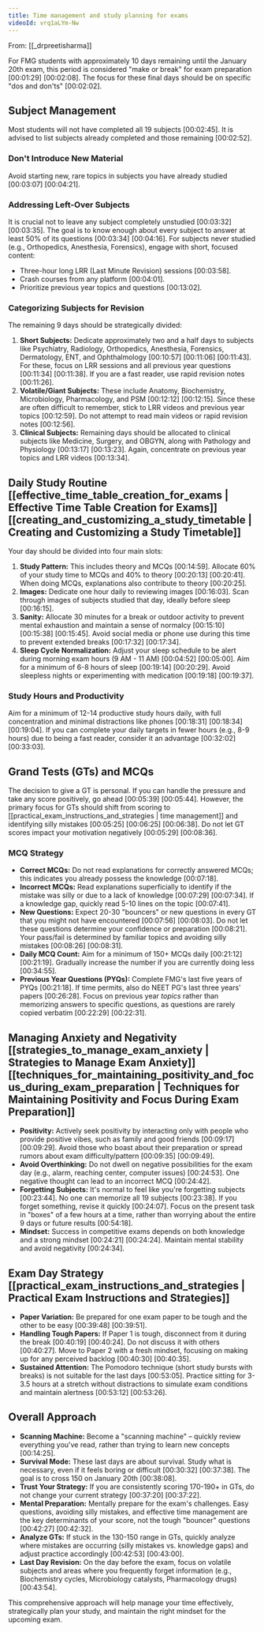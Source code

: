 ```yaml
---
title: Time management and study planning for exams
videoId: vrq1aLYm-Nw
---
```


From: [[_drpreetisharma]] <br/> 

For FMG students with approximately 10 days remaining until the January 20th exam, this period is considered "make or break" for exam preparation <a class="yt-timestamp" data-t="00:01:29">[00:01:29]</a> <a class="yt-timestamp" data-t="00:02:08">[00:02:08]</a>. The focus for these final days should be on specific "dos and don'ts" <a class="yt-timestamp" data-t="00:02:02">[00:02:02]</a>.

## Subject Management
Most students will not have completed all 19 subjects <a class="yt-timestamp" data-t="00:02:45">[00:02:45]</a>. It is advised to list subjects already completed and those remaining <a class="yt-timestamp" data-t="00:02:52">[00:02:52]</a>.

### Don't Introduce New Material
Avoid starting new, rare topics in subjects you have already studied <a class="yt-timestamp" data-t="00:03:07">[00:03:07]</a> <a class="yt-timestamp" data-t="00:04:21">[00:04:21]</a>.

### Addressing Left-Over Subjects
It is crucial not to leave any subject completely unstudied <a class="yt-timestamp" data-t="00:03:32">[00:03:32]</a> <a class="yt-timestamp" data-t="00:03:35">[00:03:35]</a>. The goal is to know enough about every subject to answer at least 50% of its questions <a class="yt-timestamp" data-t="00:03:34">[00:03:34]</a> <a class="yt-timestamp" data-t="00:04:16">[00:04:16]</a>. For subjects never studied (e.g., Orthopedics, Anesthesia, Forensics), engage with short, focused content:
*   Three-hour long LRR (Last Minute Revision) sessions <a class="yt-timestamp" data-t="00:03:58">[00:03:58]</a>.
*   Crash courses from any platform <a class="yt-timestamp" data-t="00:04:01">[00:04:01]</a>.
*   Prioritize previous year topics and questions <a class="yt-timestamp" data-t="00:13:02">[00:13:02]</a>.

### Categorizing Subjects for Revision
The remaining 9 days should be strategically divided:
1.  **Short Subjects:** Dedicate approximately two and a half days to subjects like Psychiatry, Radiology, Orthopedics, Anesthesia, Forensics, Dermatology, ENT, and Ophthalmology <a class="yt-timestamp" data-t="00:10:57">[00:10:57]</a> <a class="yt-timestamp" data-t="00:11:06">[00:11:06]</a> <a class="yt-timestamp" data-t="00:11:43">[00:11:43]</a>. For these, focus on LRR sessions and all previous year questions <a class="yt-timestamp" data-t="00:11:34">[00:11:34]</a> <a class="yt-timestamp" data-t="00:11:38">[00:11:38]</a>. If you are a fast reader, use rapid revision notes <a class="yt-timestamp" data-t="00:11:26">[00:11:26]</a>.
2.  **Volatile/Giant Subjects:** These include Anatomy, Biochemistry, Microbiology, Pharmacology, and PSM <a class="yt-timestamp" data-t="00:12:12">[00:12:12]</a> <a class="yt-timestamp" data-t="00:12:15">[00:12:15]</a>. Since these are often difficult to remember, stick to LRR videos and previous year topics <a class="yt-timestamp" data-t="00:12:59">[00:12:59]</a>. Do not attempt to read main videos or rapid revision notes <a class="yt-timestamp" data-t="00:12:56">[00:12:56]</a>.
3.  **Clinical Subjects:** Remaining days should be allocated to clinical subjects like Medicine, Surgery, and OBGYN, along with Pathology and Physiology <a class="yt-timestamp" data-t="00:13:17">[00:13:17]</a> <a class="yt-timestamp" data-t="00:13:23">[00:13:23]</a>. Again, concentrate on previous year topics and LRR videos <a class="yt-timestamp" data-t="00:13:34">[00:13:34]</a>.

## Daily Study Routine [[effective_time_table_creation_for_exams | Effective Time Table Creation for Exams]] [[creating_and_customizing_a_study_timetable | Creating and Customizing a Study Timetable]]
Your day should be divided into four main slots:
1.  **Study Pattern:** This includes theory and MCQs <a class="yt-timestamp" data-t="00:14:59">[00:14:59]</a>. Allocate 60% of your study time to MCQs and 40% to theory <a class="yt-timestamp" data-t="00:20:13">[00:20:13]</a> <a class="yt-timestamp" data-t="00:20:41">[00:20:41]</a>. When doing MCQs, explanations also contribute to theory <a class="yt-timestamp" data-t="00:20:25">[00:20:25]</a>.
2.  **Images:** Dedicate one hour daily to reviewing images <a class="yt-timestamp" data-t="00:16:03">[00:16:03]</a>. Scan through images of subjects studied that day, ideally before sleep <a class="yt-timestamp" data-t="00:16:15">[00:16:15]</a>.
3.  **Sanity:** Allocate 30 minutes for a break or outdoor activity to prevent mental exhaustion and maintain a sense of normalcy <a class="yt-timestamp" data-t="00:15:10">[00:15:10]</a> <a class="yt-timestamp" data-t="00:15:38">[00:15:38]</a> <a class="yt-timestamp" data-t="00:15:45">[00:15:45]</a>. Avoid social media or phone use during this time to prevent extended breaks <a class="yt-timestamp" data-t="00:17:32">[00:17:32]</a> <a class="yt-timestamp" data-t="00:17:34">[00:17:34]</a>.
4.  **Sleep Cycle Normalization:** Adjust your sleep schedule to be alert during morning exam hours (9 AM - 11 AM) <a class="yt-timestamp" data-t="00:04:52">[00:04:52]</a> <a class="yt-timestamp" data-t="00:05:00">[00:05:00]</a>. Aim for a minimum of 6-8 hours of sleep <a class="yt-timestamp" data-t="00:19:14">[00:19:14]</a> <a class="yt-timestamp" data-t="00:20:29">[00:20:29]</a>. Avoid sleepless nights or experimenting with medication <a class="yt-timestamp" data-t="00:19:18">[00:19:18]</a> <a class="yt-timestamp" data-t="00:19:37">[00:19:37]</a>.

### Study Hours and Productivity
Aim for a minimum of 12-14 productive study hours daily, with full concentration and minimal distractions like phones <a class="yt-timestamp" data-t="00:18:31">[00:18:31]</a> <a class="yt-timestamp" data-t="00:18:34">[00:18:34]</a> <a class="yt-timestamp" data-t="00:19:04">[00:19:04]</a>. If you can complete your daily targets in fewer hours (e.g., 8-9 hours) due to being a fast reader, consider it an advantage <a class="yt-timestamp" data-t="00:32:02">[00:32:02]</a> <a class="yt-timestamp" data-t="00:33:03">[00:33:03]</a>.

## Grand Tests (GTs) and MCQs
The decision to give a GT is personal. If you can handle the pressure and take any score positively, go ahead <a class="yt-timestamp" data-t="00:05:39">[00:05:39]</a> <a class="yt-timestamp" data-t="00:05:44">[00:05:44]</a>. However, the primary focus for GTs should shift from scoring to [[practical_exam_instructions_and_strategies | time management]] and identifying silly mistakes <a class="yt-timestamp" data-t="00:05:25">[00:05:25]</a> <a class="yt-timestamp" data-t="00:06:25">[00:06:25]</a> <a class="yt-timestamp" data-t="00:06:38">[00:06:38]</a>. Do not let GT scores impact your motivation negatively <a class="yt-timestamp" data-t="00:05:29">[00:05:29]</a> <a class="yt-timestamp" data-t="00:08:36">[00:08:36]</a>.

### MCQ Strategy
*   **Correct MCQs:** Do not read explanations for correctly answered MCQs; this indicates you already possess the knowledge <a class="yt-timestamp" data-t="00:07:18">[00:07:18]</a>.
*   **Incorrect MCQs:** Read explanations superficially to identify if the mistake was silly or due to a lack of knowledge <a class="yt-timestamp" data-t="00:07:29">[00:07:29]</a> <a class="yt-timestamp" data-t="00:07:34">[00:07:34]</a>. If a knowledge gap, quickly read 5-10 lines on the topic <a class="yt-timestamp" data-t="00:07:41">[00:07:41]</a>.
*   **New Questions:** Expect 20-30 "bouncers" or new questions in every GT that you might not have encountered <a class="yt-timestamp" data-t="00:07:56">[00:07:56]</a> <a class="yt-timestamp" data-t="00:08:03">[00:08:03]</a>. Do not let these questions determine your confidence or preparation <a class="yt-timestamp" data-t="00:08:21">[00:08:21]</a>. Your pass/fail is determined by familiar topics and avoiding silly mistakes <a class="yt-timestamp" data-t="00:08:26">[00:08:26]</a> <a class="yt-timestamp" data-t="00:08:31">[00:08:31]</a>.
*   **Daily MCQ Count:** Aim for a minimum of 150+ MCQs daily <a class="yt-timestamp" data-t="00:21:12">[00:21:12]</a> <a class="yt-timestamp" data-t="00:21:19">[00:21:19]</a>. Gradually increase the number if you are currently doing less <a class="yt-timestamp" data-t="00:34:55">[00:34:55]</a>.
*   **Previous Year Questions (PYQs):** Complete FMG's last five years of PYQs <a class="yt-timestamp" data-t="00:21:18">[00:21:18]</a>. If time permits, also do NEET PG's last three years' papers <a class="yt-timestamp" data-t="00:26:28">[00:26:28]</a>. Focus on previous year *topics* rather than memorizing answers to specific questions, as questions are rarely copied verbatim <a class="yt-timestamp" data-t="00:22:29">[00:22:29]</a> <a class="yt-timestamp" data-t="00:22:31">[00:22:31]</a>.

## Managing Anxiety and Negativity [[strategies_to_manage_exam_anxiety | Strategies to Manage Exam Anxiety]] [[techniques_for_maintaining_positivity_and_focus_during_exam_preparation | Techniques for Maintaining Positivity and Focus During Exam Preparation]]
*   **Positivity:** Actively seek positivity by interacting only with people who provide positive vibes, such as family and good friends <a class="yt-timestamp" data-t="00:09:17">[00:09:17]</a> <a class="yt-timestamp" data-t="00:09:29">[00:09:29]</a>. Avoid those who boast about their preparation or spread rumors about exam difficulty/pattern <a class="yt-timestamp" data-t="00:09:35">[00:09:35]</a> <a class="yt-timestamp" data-t="00:09:49">[00:09:49]</a>.
*   **Avoid Overthinking:** Do not dwell on negative possibilities for the exam day (e.g., alarm, reaching center, computer issues) <a class="yt-timestamp" data-t="00:24:53">[00:24:53]</a>. One negative thought can lead to an incorrect MCQ <a class="yt-timestamp" data-t="00:24:42">[00:24:42]</a>.
*   **Forgetting Subjects:** It's normal to feel like you're forgetting subjects <a class="yt-timestamp" data-t="00:23:44">[00:23:44]</a>. No one can memorize all 19 subjects <a class="yt-timestamp" data-t="00:23:38">[00:23:38]</a>. If you forget something, revise it quickly <a class="yt-timestamp" data-t="00:24:07">[00:24:07]</a>. Focus on the present task in "boxes" of a few hours at a time, rather than worrying about the entire 9 days or future results <a class="yt-timestamp" data-t="00:54:18">[00:54:18]</a>.
*   **Mindset:** Success in competitive exams depends on both knowledge and a strong mindset <a class="yt-timestamp" data-t="00:24:21">[00:24:21]</a> <a class="yt-timestamp" data-t="00:24:24">[00:24:24]</a>. Maintain mental stability and avoid negativity <a class="yt-timestamp" data-t="00:24:34">[00:24:34]</a>.

## Exam Day Strategy [[practical_exam_instructions_and_strategies | Practical Exam Instructions and Strategies]]
*   **Paper Variation:** Be prepared for one exam paper to be tough and the other to be easy <a class="yt-timestamp" data-t="00:39:48">[00:39:48]</a> <a class="yt-timestamp" data-t="00:39:51">[00:39:51]</a>.
*   **Handling Tough Papers:** If Paper 1 is tough, disconnect from it during the break <a class="yt-timestamp" data-t="00:40:19">[00:40:19]</a> <a class="yt-timestamp" data-t="00:40:24">[00:40:24]</a>. Do not discuss it with others <a class="yt-timestamp" data-t="00:40:27">[00:40:27]</a>. Move to Paper 2 with a fresh mindset, focusing on making up for any perceived backlog <a class="yt-timestamp" data-t="00:40:30">[00:40:30]</a> <a class="yt-timestamp" data-t="00:40:35">[00:40:35]</a>.
*   **Sustained Attention:** The Pomodoro technique (short study bursts with breaks) is not suitable for the last days <a class="yt-timestamp" data-t="00:53:05">[00:53:05]</a>. Practice sitting for 3-3.5 hours at a stretch without distractions to simulate exam conditions and maintain alertness <a class="yt-timestamp" data-t="00:53:12">[00:53:12]</a> <a class="yt-timestamp" data-t="00:53:26">[00:53:26]</a>.

## Overall Approach
*   **Scanning Machine:** Become a "scanning machine" – quickly review everything you've read, rather than trying to learn new concepts <a class="yt-timestamp" data-t="00:14:25">[00:14:25]</a>.
*   **Survival Mode:** These last days are about survival. Study what is necessary, even if it feels boring or difficult <a class="yt-timestamp" data-t="00:30:32">[00:30:32]</a> <a class="yt-timestamp" data-t="00:37:38">[00:37:38]</a>. The goal is to cross 150 on January 20th <a class="yt-timestamp" data-t="00:38:08">[00:38:08]</a>.
*   **Trust Your Strategy:** If you are consistently scoring 170-190+ in GTs, do not change your current strategy <a class="yt-timestamp" data-t="00:37:20">[00:37:20]</a> <a class="yt-timestamp" data-t="00:37:22">[00:37:22]</a>.
*   **Mental Preparation:** Mentally prepare for the exam's challenges. Easy questions, avoiding silly mistakes, and effective time management are the key determinants of your score, not the tough "bouncer" questions <a class="yt-timestamp" data-t="00:42:27">[00:42:27]</a> <a class="yt-timestamp" data-t="00:42:32">[00:42:32]</a>.
*   **Analyze GTs:** If stuck in the 130-150 range in GTs, quickly analyze where mistakes are occurring (silly mistakes vs. knowledge gaps) and adjust practice accordingly <a class="yt-timestamp" data-t="00:42:53">[00:42:53]</a> <a class="yt-timestamp" data-t="00:43:00">[00:43:00]</a>.
*   **Last Day Revision:** On the day before the exam, focus on volatile subjects and areas where you frequently forget information (e.g., Biochemistry cycles, Microbiology catalysts, Pharmacology drugs) <a class="yt-timestamp" data-t="00:43:54">[00:43:54]</a>.

This comprehensive approach will help manage your time effectively, strategically plan your study, and maintain the right mindset for the upcoming exam.